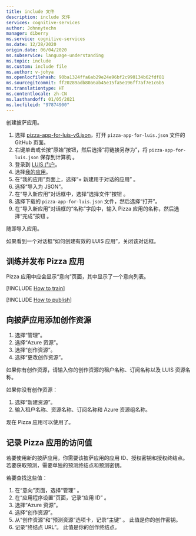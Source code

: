 ```yaml
---
title: include 文件
description: include 文件
services: cognitive-services
author: Johnnytechn
manager: diberry
ms.service: cognitive-services
ms.date: 12/28/2020
origin.date: 06/04/2020
ms.subservice: language-understanding
ms.topic: include
ms.custom: include file
ms.author: v-johya
ms.openlocfilehash: 90ba1324ffa6ab29e24e96bf2c990134b62fdf81
ms.sourcegitcommit: ff20289adb80a6ab45e15fa5e196ff7af7e1c6b5
ms.translationtype: HT
ms.contentlocale: zh-CN
ms.lasthandoff: 01/05/2021
ms.locfileid: "97874900"
---
```

创建披萨应用。

1. 选择 [pizza-app-for-luis-v6.json](https://github.com/Azure-Samples/cognitive-services-sample-data-files/blob/master/luis/apps/pizza-app-for-luis-v6.json)，打开 `pizza-app-for-luis.json` 文件的 GitHub 页面。
1. 右键单击或长按“原始”按钮，然后选择“将链接另存为”，将 `pizza-app-for-luis.json` 保存到计算机 。
1. 登录到 [LUIS 门户](https://luis.azure.cn)。
1. 选择[我的应用](https://luis.azure.cn/applications)。
1. 在“我的应用”页面上，选择“+ 新建用于对话的应用” 。
1. 选择“导入为 JSON”。
1. 在“导入新应用”对话框中，选择“选择文件”按钮 。
1. 选择下载的 `pizza-app-for-luis.json` 文件，然后选择“打开”。
1. 在“导入新应用”对话框的“名称”字段中，输入 Pizza 应用的名称，然后选择“完成”按钮  。

随即导入应用。

如果看到一个对话框“如何创建有效的 LUIS 应用”，关闭该对话框。

## <a name="train-and-publish-the-pizza-app"></a>训练并发布 Pizza 应用

Pizza 应用中应会显示“意向”页面，其中显示了一个意向列表。

[!INCLUDE [How to train](howto-train.md)]

[!INCLUDE [How to publish](howto-publish.md)]

## <a name="add-an-authoring-resource-to-the-pizza-app"></a>向披萨应用添加创作资源

1. 选择“管理”。
1. 选择“Azure 资源”。
1. 选择“创作资源”。
1. 选择“更改创作资源”。

如果你有创作资源，请输入你的创作资源的租户名称、订阅名称以及 LUIS 资源名称。

如果你没有创作资源：

1. 选择“新建资源”。
1. 输入租户名称、资源名称、订阅名称和 Azure 资源组名称。

现在 Pizza 应用可以使用了。

## <a name="record-the-access-values-for-your-pizza-app"></a>记录 Pizza 应用的访问值

若要使用新的披萨应用，你需要该披萨应用的应用 ID、授权密钥和授权终结点。 若要获取预测，需要单独的预测终结点和预测密钥。

若要查找这些值：

1. 在“意向”页面，选择“管理” 。
1. 在“应用程序设置”页面，记录“应用 ID” 。
1. 选择“Azure 资源”。
1. 选择“创作资源”。
1. 从“创作资源”和“预测资源”选项卡，记录“主键”  。 此值是你的创作密钥。
1. 记录“终结点 URL”。 此值是你的创作终结点。

